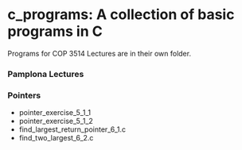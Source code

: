 # c_programs:  A collection of basic programs in C 

Programs for COP 3514 Lectures are in their own folder.

### Pamplona Lectures

### Pointers
* pointer_exercise_5_1_1
* pointer_exercise_5_1_2
* find_largest_return_pointer_6_1.c
* find_two_largest_6_2.c

